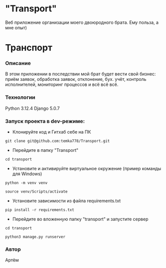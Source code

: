 # "Transport"
Веб приложение организации моего двоюродного брата. Ему польза, а мне опыт)


# Транспорт
### Описание
В этом приложении в последствии мой брат будет вести свой бизнес: приём заявок, обработка заявок, отклонение, бух. учёт, контроль исполнителей, мониторинг процессов и всё всё всё.
### Технологии
Python 3.12.4
Django 5.0.7
### Запуск проекта в dev-режиме:
- Клонируйте код и Гитхаб себе на ПК
```
git clone git@github.com:temka778/Transport.git
```
- Перейдите в папку "Transport"
```
cd transport
```
- Установите и активируйте виртуальное окружение (пример команды для Windows)
```
python -m venv venv
```
```
source venv/Scripts/activate
```
- Установите зависимости из файла requirements.txt
```
pip install -r requirements.txt
``` 
- Перейдите во вложенную папку "transport" и запустите сервер
```
cd transport
```
```
python3 manage.py runserver
```
### Автор
Артём
